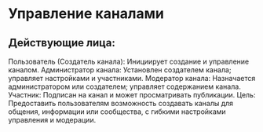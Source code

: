# Управление каналами
## Действующие лица:
Пользователь (Создатель канала):
Инициирует создание и управление каналом.
Администратор канала:
Установлен создателем канала; управляет настройками и участниками.
Модератор канала:
Назначается администратором или создателем; управляет содержанием канала.
Участник:
Подписан на канал и может просматривать публикации.
Цель:
Предоставить пользователям возможность создавать каналы для общения, информации или сообщества, с гибкими настройками управления и модерации.
